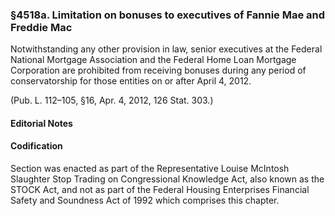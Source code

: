 ### §4518a. Limitation on bonuses to executives of Fannie Mae and Freddie Mac ###

Notwithstanding any other provision in law, senior executives at the Federal National Mortgage Association and the Federal Home Loan Mortgage Corporation are prohibited from receiving bonuses during any period of conservatorship for those entities on or after April 4, 2012.

(Pub. L. 112–105, §16, Apr. 4, 2012, 126 Stat. 303.)

#### **Editorial Notes** ####

#### Codification ####

Section was enacted as part of the Representative Louise McIntosh Slaughter Stop Trading on Congressional Knowledge Act, also known as the STOCK Act, and not as part of the Federal Housing Enterprises Financial Safety and Soundness Act of 1992 which comprises this chapter.